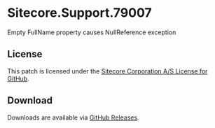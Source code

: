 # Sitecore.Support.79007
Empty FullName property causes NullReference exception

## License  
This patch is licensed under the [Sitecore Corporation A/S License for GitHub](https://github.com/sitecoresupport/Sitecore.Support.79007/blob/master/LICENSE).  

## Download  
Downloads are available via [GitHub Releases](https://github.com/sitecoresupport/Sitecore.Support.79007/releases).  
